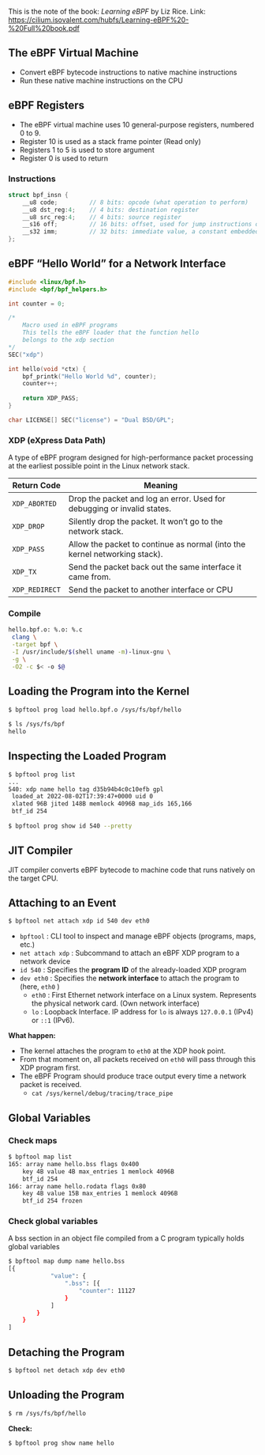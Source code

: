This is the note of the book: *Learning eBPF* by Liz Rice. Link: https://cilium.isovalent.com/hubfs/Learning-eBPF%20-%20Full%20book.pdf

## The eBPF Virtual Machine

- Convert eBPF bytecode instructions to native machine instructions
- Run these native machine instructions on the CPU

## eBPF Registers

- The eBPF virtual machine uses 10 general-purpose registers, numbered 0 to 9.
- Register 10 is used as a stack frame pointer (Read only)
- Registers 1 to 5 is used to store argument
- Register 0 is used to return

### Instructions

```c
struct bpf_insn {
    __u8 code;         // 8 bits: opcode (what operation to perform)
    __u8 dst_reg:4;    // 4 bits: destination register
    __u8 src_reg:4;    // 4 bits: source register
    __s16 off;         // 16 bits: offset, used for jump instructions or memory access
    __s32 imm;         // 32 bits: immediate value, a constant embedded in the instruction
};
```

## eBPF “Hello World” for a Network Interface

```c
#include <linux/bpf.h>
#include <bpf/bpf_helpers.h>

int counter = 0;

/*
	Macro used in eBPF programs
	This tells the eBPF loader that the function hello 
	belongs to the xdp section
*/
SEC("xdp")

int hello(void *ctx) {
	bpf_printk("Hello World %d", counter);
	counter++;
	
	return XDP_PASS;
}

char LICENSE[] SEC("license") = "Dual BSD/GPL"; 
```

### XDP (eXpress Data Path)

A type of eBPF program designed for high-performance packet processing at the earliest possible point in the Linux network stack.

| Return Code | Meaning |
| --- | --- |
| `XDP_ABORTED` | Drop the packet and log an error. Used for debugging or invalid states. |
| `XDP_DROP` | Silently drop the packet. It won’t go to the network stack. |
| `XDP_PASS` | Allow the packet to continue as normal (into the kernel networking stack). |
| `XDP_TX` | Send the packet back out the same interface it came from. |
| `XDP_REDIRECT` | Send the packet to another interface or CPU |

### Compile

```bash
hello.bpf.o: %.o: %.c
 clang \
 -target bpf \
 -I /usr/include/$(shell uname -m)-linux-gnu \
 -g \
 -O2 -c $< -o $@
```

## Loading the Program into the Kernel

```bash
$ bpftool prog load hello.bpf.o /sys/fs/bpf/hello
 
$ ls /sys/fs/bpf
hello
```

## Inspecting the Loaded Program

```bash
$ bpftool prog list
...
540: xdp name hello tag d35b94b4c0c10efb gpl
 loaded_at 2022-08-02T17:39:47+0000 uid 0
 xlated 96B jited 148B memlock 4096B map_ids 165,166
 btf_id 254
 
$ bpftool prog show id 540 --pretty
```

## JIT Compiler

JIT compiler converts eBPF bytecode to machine code that runs natively on the target CPU.

## Attaching to an Event

```bash
$ bpftool net attach xdp id 540 dev eth0
```

- `bpftool` : CLI tool to inspect and manage eBPF objects (programs, maps, etc.)
- `net attach xdp` : Subcommand to attach an eBPF XDP program to a network device
- `id 540` : Specifies the **program ID** of the already-loaded XDP program
- `dev eth0` : Specifies the **network interface** to attach the program to (here, `eth0` )
    - `eth0` : First Ethernet network interface on a Linux system. Represents the physical network card. (Own network interface)
    - `lo` : Loopback Interface. IP address for `lo` is always `127.0.0.1` (IPv4) or `::1` (IPv6).

**What happen:**

- The kernel attaches the program to `eth0` at the XDP hook point.
- From that moment on, all packets received on `eth0` will pass through this XDP program first.
- The eBPF Program should produce trace output every time a network packet is received.
    - `cat /sys/kernel/debug/tracing/trace_pipe`

## Global Variables

### Check maps

```bash
$ bpftool map list
165: array name hello.bss flags 0x400
	key 4B value 4B max_entries 1 memlock 4096B
	btf_id 254
166: array name hello.rodata flags 0x80
	key 4B value 15B max_entries 1 memlock 4096B
	btf_id 254 frozen
```

### Check global variables

A bss section in an object file compiled from a C program typically holds global variables

```bash
$ bpftool map dump name hello.bss
[{
			"value": {
				".bss": [{
					"counter": 11127
				}
			]
		}
	}
]
```

## Detaching the Program

```bash
$ bpftool net detach xdp dev eth0
```

## Unloading the Program

```bash
$ rm /sys/fs/bpf/hello
```

**Check:**

```bash
$ bpftool prog show name hello
```